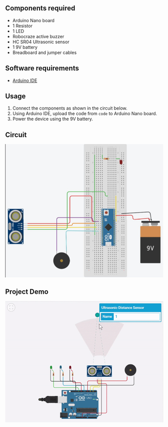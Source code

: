 ## Components required
* Arduino Nano board
* 1 Resistor
* 1 LED
* Robocraze active buzzer
* HC SR04 Ultrasonic sensor
* 1 9V battery
* Breadboard and jumper cables

## Software requirements
* [Arduino IDE](https://www.arduino.cc/en/software)

## Usage
1. Connect the components as shown in the circuit below.
2. Using Arduino IDE, upload the code from `code` to Arduino Nano board.
3. Power the device using the 9V battery.

## Circuit
![circuit](circuit.jpg)

## Project Demo
![demo](https://github.com/maanas-talwar/SocialDistancingAlertAssistant/blob/main/tinkercad_prototype.gif)
